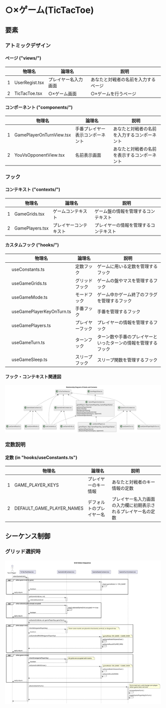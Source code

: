 # ○×ゲーム(TicTacToe)

## 要素

### アトミックデザイン
#### ページ ("views/")

|   | 物理名         | 論理名               | 説明                             |
|---|----------------|----------------------|----------------------------------|
| 1 | UserRegist.tsx | プレイヤー名入力画面 | あなたと対戦者の名前を入力するページ |
| 2 | TicTacToe.tsx  | ○×ゲーム画面         | ○×ゲームを行うページ                 |


#### コンポーネント ("components/")

|   | 物理名                   | 論理名                           | 説明                             |
|---|--------------------------|----------------------------------|----------------------------------|
| 1 | GamePlayerOnTurnView.tsx | 手番プレイヤー表示コンポーネント | あなたと対戦者の名前を入力するコンポーネント |
| 2 | YouVsOpponentView.tsx    | 名前表示画面                     | あなたと対戦者の名前を表示するコンポーネント |

### フック

#### コンテキスト ("contexts/")

|   | 物理名          | 論理名                 | 説明                         |
|---|-----------------|------------------------|------------------------------|
| 1 | GameGrids.tsx   | ゲームコンテキスト     | ゲーム盤の情報を管理するコンテキスト     |
| 2 | GamePlayers.tsx | プレイヤーコンテキスト | プレイヤーの情報を管理するコンテキスト |


#### カスタムフック ("hooks/")

|   | 物理名                    | 論理名           | 説明                                                           |
|---|---------------------------|------------------|----------------------------------------------------------------|
|   | useConstants.ts           | 定数フック       | ゲームに用いる定数を管理するフック                             |
|   | useGameGrids.ts           | グリッドフック   | ゲームの盤やマスを管理するフック                               |
|   | useGameMode.ts            | モードフック     | ゲーム中かゲーム終了のフラグを管理するフック                   |
|   | useGamePlayerKeyOnTurn.ts | 手番フック       | 手番を管理するフック                                           |
|   | useGamePlayers.ts         | プレイヤーフック | プレイヤーの情報を管理するフック                                          |
|   | useGameTurn.ts            | ターンフック     | ターン数や手番のプレイヤーといったターンの情報を管理するフック |
|   | useGameSleep.ts           | スリープフック   | スリープ関数を管理するフック                                   |

#### フック・コンテキスト関連図

![hook diagram](https://github.com/hi2k1978/react-samples/blob/main/tic-tac-toe/md/hooks-contexts-relationship-diagram.svg)

### 定数説明
#### 定数 (in "hooks/useConstants.ts")

|   | 物理名            | 論理名                   | 説明                                                     |
|---|-------------------|--------------------------|----------------------------------------------------------|
| 1 | GAME_PLAYER_KEYS  | プレイヤーのキー情報     | あなたと対戦者のキー情報の定数                           |
| 2 | DEFAULT_GAME_PLAYER_NAMES | デフォルトのプレイヤー名 | プレイヤー名入力画面の入力欄に初期表示されるプレイヤー名の定数 |

## シーケンス制御

### グリッド選択時

![selectGameGrid sequence](https://github.com/hi2k1978/react-samples/blob/main/tic-tac-toe/md/grid-select-sequence.svg)

